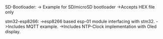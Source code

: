 SD-Bootloader:
-> Example for SD/microSD bootloader
->Accepts HEX file only

stm32-esp8266:
->esp8266 based esp-01 module interfacing with stm32.
->Includes MQTT example.
->Includes NTP-Clock implementation with Oled display.
